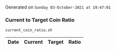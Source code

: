 Generated on `Sunday 03-October-2021 at 19:47:01`

### Current to Target Coin Ratio
`current_coin_ratio.sh`

Date|Current|Target|Ratio
---|---|---|---
